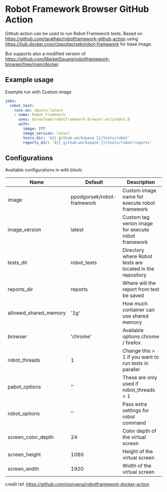 # Robot Framework Browser GitHub Action
Github action can be used to run Robot Framework tests.
Based on https://github.com/tarathep/robotframework-github-action
using https://hub.docker.com/r/ppodgorsek/robot-framework for base image.

But supports also a modified version of https://github.com/MarketSquare/robotframework-browser/tree/main/docker

## Example usage

Example run with Custom image

```yaml
jobs:
  robot_test:
    runs-on: ubuntu-latest
    - name: Robot Framework
      uses: GoleeTeam/robotframework-browser-action@v1.0
      with:
        image: ???
        image_version: latest
        tests_dir: '${{ github.workspace }}/tests/robot'
        reports_dir: '${{ github.workspace }}/tests/robot/reports'
```


## Configurations

Available configurations in with block:

| Name                     | Default                    | Description                                               |
| ------------------------ | -------------              | ----------------------------------------------            |
| image                    | ppodgorsek/robot-framework | Custom image name for execute robot framework             |
| image_version            | latest                     | Custom tag verion image for execute robot framework       |
| tests_dir                | robot_tests                | Directory where Robot tests are located in the repository |
| reports_dir              | reports                    | Where will the report from test be saved                  |
| allowed_shared_memory    | '1g'                       | How much container can use shared memory                  |
| browser                  | 'chrome'                   | Available options chrome / firefox                        |
| robot_threads            | 1                          | Change this > 1 if you want to run tests in parallel      |
| pabot_options            | ''                         | These are only used if robot_threads > 1                  |
| robot_options            | ''                         | Pass extra settings for robot command                     |
| screen_color_depth       | 24                         | Color depth of the virtual screen                         |
| screen_height            | 1080                       | Height of the virtual screen                              |
| screen_width             | 1920                       | Width of the virtual screen                               |



credit ref. https://github.com/joonvena/robotframework-docker-action
